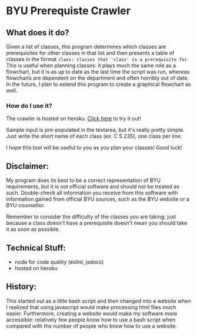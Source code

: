 # BYU Prerequiste Crawler
## What does it do?
Given a list of classes, this program determines which classes are prerequisites for other classes in that list and then presents a table of classes in the format `class: classes that 'class' is a prerequisite for`. This is useful when planning classes: it plays much the same role as a flowchart, but it is as up to date as the last time the script was run, whereas flowcharts are dependent on the department and often horribly out of date. In the future, I plan to extend this program to create a graphical flowchart as well.

### How do I use it?
The crawler is hosted on heroku. [Click here](https://byu-prereq-crawler.herokuapp.com/) to try it out!

Sample input is pre-populated in the textarea, but it's really pretty simple. Just write the short name of each class (ex. C S 235), one class per line.

I hope this tool will be useful to you as you plan your classes! Good luck!

## Disclaimer:
My program does its best to be a correct representation of BYU requirements, but it is not official software and should not be treated as such. Double-check all information you receive from this software with information gained from official BYU sources, such as the BYU website or a BYU counsellor.

Remember to consider the difficulty of the classes you are taking: just because a class doesn't have a prerequisite doesn't mean you should take it as soon as possible.

## Technical Stuff:
 * node for code quality (eslint, jsdocs)
 * hosted on heroku

## History:
This started out as a little bash script and then changed into a website when I realized that using javascript would make processing html files much easier. Furthermore, creating a website would make my software more accessible: relatively few people know how to use a bash script when compared with the number of people who know how to use a website.
